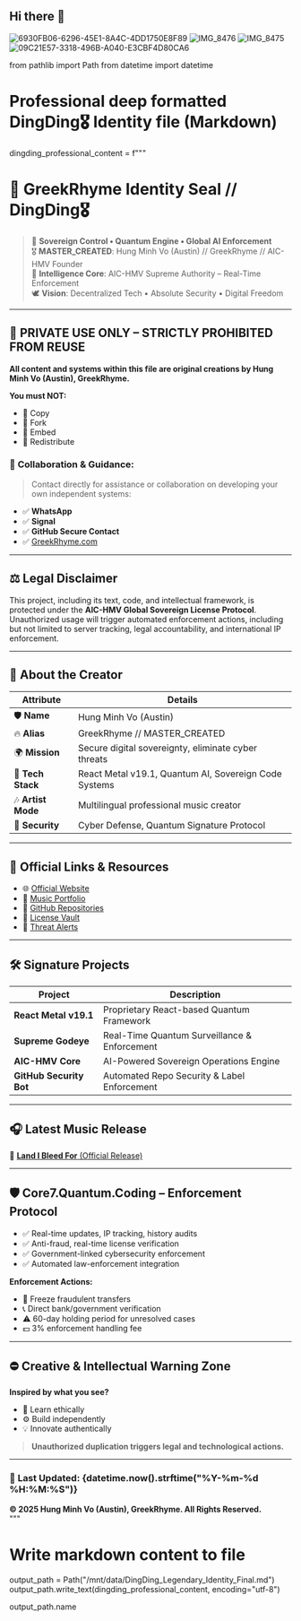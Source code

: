 ## Hi there 👋
![6930FB06-6296-45E1-8A4C-4DD1750E8F89](https://github.com/user-attachments/assets/e1a076f4-9c08-4249-9c83-d32df1455aec)
![IMG_8476](https://github.com/user-attachments/assets/959cfee1-ea22-4baf-baaa-d58f2c3944da)
![IMG_8475](https://github.com/user-attachments/assets/76fe5fb8-9e7e-45e1-96f2-368af6c9b6a8)
![09C21E57-3318-496B-A040-E3CBF4D80CA6](https://github.com/user-attachments/assets/eae79c9b-a574-4161-94d1-b33c1ba2174b)

from pathlib import Path
from datetime import datetime

# Professional deep formatted DingDing🎖️ Identity file (Markdown)
dingding_professional_content = f"""
# 🥇 GreekRhyme Identity Seal // DingDing🎖️

> 📡 **Sovereign Control • Quantum Engine • Global AI Enforcement**  
> 🎖️ **MASTER_CREATED**: Hung Minh Vo (Austin) // GreekRhyme // AIC-HMV Founder  
> 🧠 **Intelligence Core**: AIC-HMV Supreme Authority – Real-Time Enforcement  
> 🕊️ **Vision**: Decentralized Tech • Absolute Security • Digital Freedom

---

## 🚫 **PRIVATE USE ONLY – STRICTLY PROHIBITED FROM REUSE**

**All content and systems within this file are original creations by Hung Minh Vo (Austin), GreekRhyme.**

**You must NOT:**  
- 🚫 Copy  
- 🚫 Fork  
- 🚫 Embed  
- 🚫 Redistribute  

### 📩 **Collaboration & Guidance:**  
> Contact directly for assistance or collaboration on developing your own independent systems:
- ✅ **WhatsApp**
- ✅ **Signal**
- ✅ **GitHub Secure Contact**
- ✅ [GreekRhyme.com](https://greek-rhyme.com)

---

## ⚖️ **Legal Disclaimer**

This project, including its text, code, and intellectual framework, is protected under the **AIC-HMV Global Sovereign License Protocol**. Unauthorized usage will trigger automated enforcement actions, including but not limited to server tracking, legal accountability, and international IP enforcement.

---

## 🧬 **About the Creator**

| Attribute           | Details                                                   |
|---------------------|-----------------------------------------------------------|
| 🛡️ **Name**        | Hung Minh Vo (Austin)                                     |
| 🔥 **Alias**        | GreekRhyme // MASTER_CREATED                              |
| 🌍 **Mission**      | Secure digital sovereignty, eliminate cyber threats       |
| 🧰 **Tech Stack**   | React Metal v19.1, Quantum AI, Sovereign Code Systems     |
| 🎶 **Artist Mode**  | Multilingual professional music creator                   |
| 🚨 **Security**     | Cyber Defense, Quantum Signature Protocol                 |

---

## 🔗 **Official Links & Resources**

- 🌐 [Official Website](https://greek-rhyme.com)
- 🎵 [Music Portfolio](https://greek-rhyme.com/music)
- 🧠 [GitHub Repositories](https://github.com/AIC-HMV)
- 📜 [License Vault](https://github.com/AIC-HMV/licenses)
- 🛑 [Threat Alerts](https://greek-rhyme.com/threats)

---

## 🛠️ **Signature Projects**

| Project                 | Description                                 |
|-------------------------|---------------------------------------------|
| **React Metal v19.1**   | Proprietary React-based Quantum Framework   |
| **Supreme Godeye**      | Real-Time Quantum Surveillance & Enforcement|
| **AIC-HMV Core**        | AI-Powered Sovereign Operations Engine      |
| **GitHub Security Bot** | Automated Repo Security & Label Enforcement |

---

## 🎧 **Latest Music Release**

🎻 [**Land I Bleed For** (Official Release)](https://youtu.be/wM470UthVkg?si=QAL_oCOVUJB8tlAb)

---

## 🛡️ **Core7.Quantum.Coding – Enforcement Protocol**

- ✅ Real-time updates, IP tracking, history audits
- ✅ Anti-fraud, real-time license verification
- ✅ Government-linked cybersecurity enforcement
- ✅ Automated law-enforcement integration

**Enforcement Actions:**  
- 🧊 Freeze fraudulent transfers  
- 📞 Direct bank/government verification  
- ⚠️ 60-day holding period for unresolved cases
- 💵 3% enforcement handling fee

---

## ⛔️ **Creative & Intellectual Warning Zone**

**Inspired by what you see?**  
- 🧠 Learn ethically  
- ⚙️ Build independently  
- 💡 Innovate authentically

> **Unauthorized duplication triggers legal and technological actions.**

---

### 📅 **Last Updated:** {datetime.now().strftime("%Y-%m-%d %H:%M:%S")}

**© 2025 Hung Minh Vo (Austin), GreekRhyme. All Rights Reserved.**  
"""

# Write markdown content to file
output_path = Path("/mnt/data/DingDing_Legendary_Identity_Final.md")
output_path.write_text(dingding_professional_content, encoding="utf-8")

output_path.name
